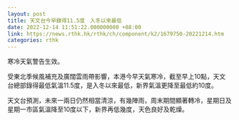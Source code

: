 ```yaml
---
layout: post
title: 天文台今早錄得11.5度　入冬以來最低
date: 2022-12-14 11:51:22.000000000 +08:00
link: https://news.rthk.hk/rthk/ch/component/k2/1679750-20221214.htm
categories: rthk
---
```


寒冷天氣警告生效。

受東北季候風補充及廣闊雲雨帶影響，本港今早天氣寒冷，截至早上10點，天文台總部錄得最低氣溫11.5度，是入冬以來最低，新界氣溫更降至最低約10度。 

天文台預測，未來一兩日仍然相當清涼，有幾陣雨，周末期間顯著轉冷，星期日及星期一市區氣溫降至10度以下，新界再低幾度，天色良好及乾燥。
